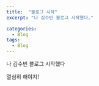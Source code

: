 ```yaml
---
title:  "블로그 시작"
excerpt: "나 김수빈 블로그 시작했다."

categories:
  - Blog
tags:
  - Blog
---
```


나 김수빈 블로그 시작했다

열심히 해야지!
